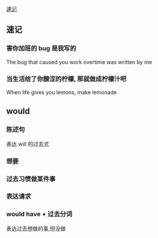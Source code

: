 [速记](./index.html#速记)

## 速记

### 害你加班的 bug 是我写的

The bug that caused you work overtime was written by me

### 当生活给了你酸涩的柠檬, 那就做成柠檬汁吧

When life gives you lemons, make lemonade

## would

### 陈述句

表达 will 的过去式

### 想要

### 过去习惯做某件事

### 表达请求

### would have + 过去分词

表达过去想做的事,但没做
